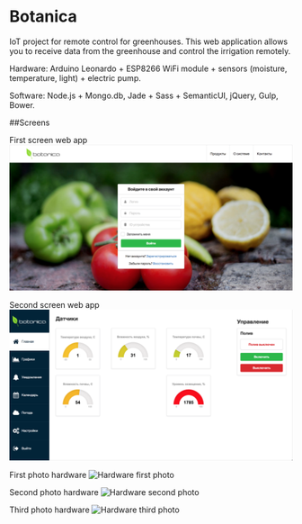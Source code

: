 # Botanica

IoT project for remote control for greenhouses. This web application allows
 you to receive data from the greenhouse and control the irrigation remotely.

 Hardware: Arduino Leonardo + ESP8266 WiFi module + sensors (moisture,
 temperature, light) + electric pump.

 Software: Node.js + Mongo.db, Jade + Sass + SemanticUI, jQuery, Gulp, Bower.

 ##Screens

First screen web app
![Web App first screen](botanica1.png)

Second screen web app
![Web App second screen](botanica2.png)

First photo hardware
![Hardware first photo](https://pp.userapi.com/c840332/v840332083/1c0c/FuzpYqE4FOA.jpg)

Second photo hardware
![Hardware second photo](https://pp.userapi.com/c840332/v840332083/1bdf/UNASpwXpgFw.jpg)

Third photo hardware
![Hardware third photo](https://pp.userapi.com/c840332/v840332083/1be8/QddH430CJXU.jpg)